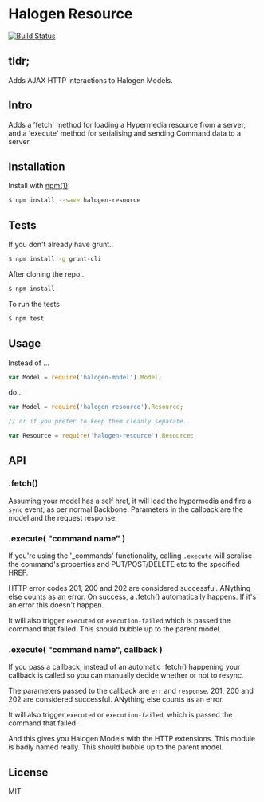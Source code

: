 # Halogen Resource

[![Build Status](https://travis-ci.org/halogen-js/resource.png?branch=master)](https://travis-ci.org/halogen-js/resource)

## tldr; 

Adds AJAX HTTP interactions to Halogen Models.

## Intro

Adds a 'fetch' method for loading a Hypermedia resource from a server, and a 'execute' method for serialising and sending Command data to a server. 

## Installation

Install with [npm(1)](http://npmjs.org):

```sh
$ npm install --save halogen-resource
```

## Tests

If you don't already have grunt..
```sh
$ npm install -g grunt-cli
```
After cloning the repo..
```sh
$ npm install
```
To run the tests
```sh
$ npm test
```

## Usage

Instead of ...

```js
var Model = require('halogen-model').Model;
```

do...

```js
var Model = require('halogen-resource').Resource;

// or if you prefer to keep them cleanly separate.. 

var Resource = require('halogen-resource').Resource;
```

## API

### .fetch()

Assuming your model has a self href, it will load the hypermedia and fire a `sync` event, as per normal Backbone. Parameters in the callback
are the model and the request response.

### .execute( "command name" )

If you're using the '_commands' functionality, calling `.execute` will seralise the command's properties and PUT/POST/DELETE etc to the specified HREF. 

HTTP error codes 201, 200 and 202 are considered successful. ANything else counts as an error. 
On success, a .fetch() automatically happens. If it's an error this doesn't happen. 

It will also trigger `executed` or `execution-failed` which is passed the command that failed. This should bubble up to the parent model.

### .execute( "command name", callback )

If you pass a callback, instead of an automatic .fetch() happening your callback is called so you can manually decide whether or not to resync.

The parameters passed to the callback are `err` and `response`. 201, 200 and 202 are considered successful. ANything else counts as an error.

It will also trigger `executed` or `execution-failed`, which is passed the command that failed.

And this gives you Halogen Models with the HTTP extensions. This module is badly named really. This should bubble up to the parent model.


## License

  MIT
